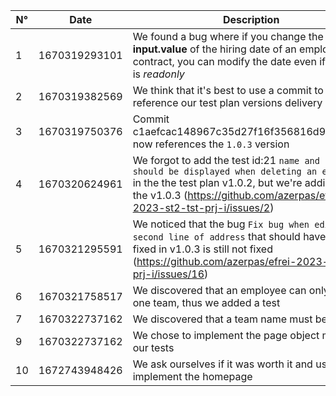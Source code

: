 | N° | Date | Description                                                            |
| -- | ---- | ---------------------------------------------------------------------- |
| 1  |   1670319293101   | We found a bug where if you change the **input.value** of the hiring date of an employee contract, you can modify the date even if the input is *readonly* |
| 2  | 1670319382569 | We think that it's best to use a commit to reference our test plan versions delivery |
| 3  | 1670319750376 | Commit c1aefcac148967c35d27f16f356816d9a8e8ef4f now references the `1.0.3` version |
| 4  | 1670320624961 | We forgot to add the test id:21 `name and email should be displayed when deleting an employee` in the the test plan v1.0.2, but we're adding it in the v1.0.3 (https://github.com/azerpas/efrei-2023-st2-tst-prj-i/issues/2) |
| 5  | 1670321295591 | We noticed that the bug `Fix bug when editing second line of address` that should have been fixed in v1.0.3 is still not fixed (https://github.com/azerpas/efrei-2023-st2-tst-prj-i/issues/16) |
| 6  | 1670321758517 | We discovered that an employee can only have one team, thus we added a test |
| 7   | 1670322737162 | We discovered that a team name must be unique |
| 9   | 1670322737162 | We chose to implement the page object model for our tests |
| 10   | 1672743948426 | We ask ourselves if it was worth it and useful to implement the homepage |
